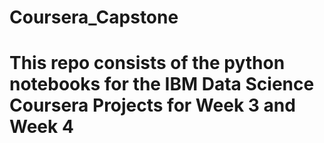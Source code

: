 # Coursera_Capstone
 
# This repo consists of the python notebooks for the IBM Data Science Coursera Projects for Week 3 and Week 4